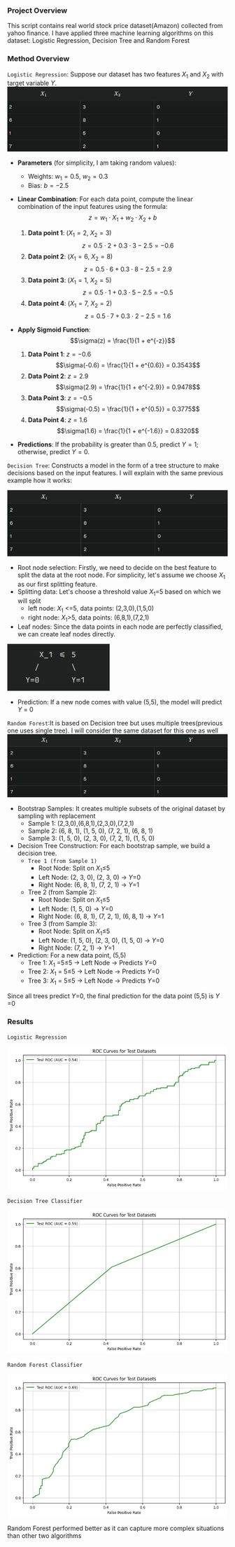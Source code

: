 ### Project Overview
This script contains real world stock price dataset(Amazon) collected from yahoo finance. I have applied three machine learning algorithms on this dataset: Logistic Regression, Decision Tree and Random Forest

<!-- ### Method Overview
`Logistic Regression`: Suppose our dataset has two features $X_1$ and $X_2$ with target variable $Y$.
![alt text](/images/image-3.png)
- Parameters(for simplicity, I am taking random values): 
    - Weights: $w_1=0.5$,$w_2$=0.3
    - Bias: $b$=-2.5
- Linear Combination:For each data point, compute the linear combination of the input features using the formula:
$$z=w_1⋅X_1+w_2⋅X_2+b$$
1. Data point 1:($X_1$=2,$X_2$=3)
$$z=0.5*2+0.3*3-2.5=-0.6$$
2. Data point 2:($X_1$=6,$X_2$=8)
$$z=0.5*6+0.3*8-2.5=-2.9$$
3. Data point 3:($X_1$=1,$X_2$=5)
$$z=0.5*1+0.3*5-2.5=-0.5$$
4. Data point 4:($X_1$=7,$X_2$=2)
$$z=0.5*7+0.3*2-2.5=1.6$$
- Apply Sigmoid Function: $$\sigma(z)=1/(1+e^{-z})$$
1. Data Point 1: $z=-0.6$
$$\sigma(-0.6)=1/(1+e^{0.6}) = 0.3543$$ 
2. Data Point 2: $z=2.9$
$$\sigma(2.9)=1/(1+e^{-2.9}) = 0.9478$$ 
3. Data Point 3: $z=-0.5$
$$\sigma(-0.5)=1/(1+e^{0.5}) = 0.3775$$ 
4. Data Point 4: $z=1.6$
$$\sigma(1.6)=1/(1+e^{-1.6}) = 0.8320$$ 
- Predictions: If the probability is greater than 0.5, predict $Y$=1; otherwise, predict $Y$=0
     -->



### Method Overview

`Logistic Regression`: Suppose our dataset has two features $X_1$ and $X_2$ with target variable $Y$.
![alt text](/images/image-3.png)

- **Parameters** (for simplicity, I am taking random values): 
    - Weights: $w_1 = 0.5$, $w_2 = 0.3$
    - Bias: $b = -2.5$

- **Linear Combination**: For each data point, compute the linear combination of the input features using the formula:
    $$z = w_1 \cdot X_1 + w_2 \cdot X_2 + b$$

    1. **Data point 1**: ($X_1 = 2$, $X_2 = 3$)
        $$z = 0.5 \cdot 2 + 0.3 \cdot 3 - 2.5 = -0.6$$
    2. **Data point 2**: ($X_1 = 6$, $X_2 = 8$)
        $$z = 0.5 \cdot 6 + 0.3 \cdot 8 - 2.5 = 2.9$$
    3. **Data point 3**: ($X_1 = 1$, $X_2 = 5$)
        $$z = 0.5 \cdot 1 + 0.3 \cdot 5 - 2.5 = -0.5$$
    4. **Data point 4**: ($X_1 = 7$, $X_2 = 2$)
        $$z = 0.5 \cdot 7 + 0.3 \cdot 2 - 2.5 = 1.6$$

- **Apply Sigmoid Function**:
    $$\sigma(z) = \frac{1}{1 + e^{-z}}$$

    1. **Data Point 1**: $z = -0.6$
        $$\sigma(-0.6) = \frac{1}{1 + e^{0.6}} = 0.3543$$ 
    2. **Data Point 2**: $z = 2.9$
        $$\sigma(2.9) = \frac{1}{1 + e^{-2.9}} = 0.9478$$ 
    3. **Data Point 3**: $z = -0.5$
        $$\sigma(-0.5) = \frac{1}{1 + e^{0.5}} = 0.3775$$ 
    4. **Data Point 4**: $z = 1.6$
        $$\sigma(1.6) = \frac{1}{1 + e^{-1.6}} = 0.8320$$ 

- **Predictions**: If the probability is greater than 0.5, predict $Y = 1$; otherwise, predict $Y = 0$.

`Decision Tree`: Constructs a model in the form of a tree structure to make decisions based on the input features. I will explain with the same previous example how it works:

![alt text](/images/image.png)

- Root node selection: Firstly, we need to decide on the best feature to split the data at the root node.
For simplicity, let's assume we choose $X_1$ as our first splitting feature.
- Splitting data: Let's choose a threshold value $X_1$=5 based on which we will split
    - left node: $X_1$ <=5, data points: (2,3,0),(1,5,0)
    - right node: $X_1$>5, data points: (6,8,1),(7,2,1)
- Leaf nodes: Since the data points in each node are perfectly classified, we can create leaf nodes directly.

![alt text](/images/image-1.png)

- Prediction: If a new node comes with value (5,5), the model will predict $Y$ = 0

`Random Forest`:It is based on Decision tree but uses multiple trees(previous one uses single tree). I will consider the same dataset for this one as well
![alt text](/images/image-2.png)

- Bootstrap Samples: It creates multiple subsets of the original dataset by sampling with replacement
    - Sample 1: (2,3,0),(6,8,1),(2,3,0),(7,2,1)
    - Sample 2: (6, 8, 1), (1, 5, 0), (7, 2, 1), (6, 8, 1)
    - Sample 3: (1, 5, 0), (2, 3, 0), (7, 2, 1), (1, 5, 0)
- Decision Tree Construction: For each bootstrap sample, we build a decision tree.
    - `Tree 1 (from Sample 1)` 
        - Root Node: Split on $X_1$≤5
        - Left Node: (2, 3, 0), (2, 3, 0) → $Y$=0
        - Right Node: (6, 8, 1), (7, 2, 1) → $Y$=1
    - Tree 2 (from Sample 2):
        - Root Node: Split on $X_1$≤5
        - Left Node: (1, 5, 0) → $Y$=0
        - Right Node: (6, 8, 1), (7, 2, 1), (6, 8, 1) → $Y$=1
    - Tree 3 (from Sample 3):
        - Root Node: Split on $X_1$≤5
        - Left Node: (1, 5, 0), (2, 3, 0), (1, 5, 0) → $Y$=0
        - Right Node: (7, 2, 1) → $Y$=1
- Prediction: For a new data point, (5,5)
    - Tree 1: $X_1$ =5≤5 → Left Node → Predicts $Y$=0
    - Tree 2: $X_1$ = 5≤5 → Left Node → Predicts $Y$=0
    - Tree 3: $X_1$ = 5≤5 → Left Node → Predicts $Y$=0

Since all trees predict $Y$=0, the final prediction for the data point (5,5) is $Y$ =0

### Results
`Logistic Regression`

![alt text](/images/output1.png)

`Decision Tree Classifier`

![alt text](/images/output2.png)

`Random Forest Classifier`

![alt text](/images/output3.png)

Random Forest performed better as it can capture more complex situations than other two algorithms



